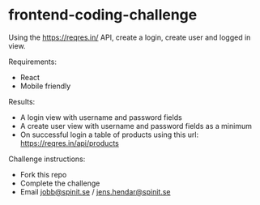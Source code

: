 # frontend-coding-challenge

Using the https://reqres.in/ API, create a login, create user and logged in view.

Requirements:
- React
- Mobile friendly

Results:
- A login view with username and password fields
- A create user view with username and password fields as a minimum
- On successful login a table of products using this url: https://reqres.in/api/products


Challenge instructions:
- Fork this repo
- Complete the challenge
- Email jobb@spinit.se / jens.hendar@spinit.se
